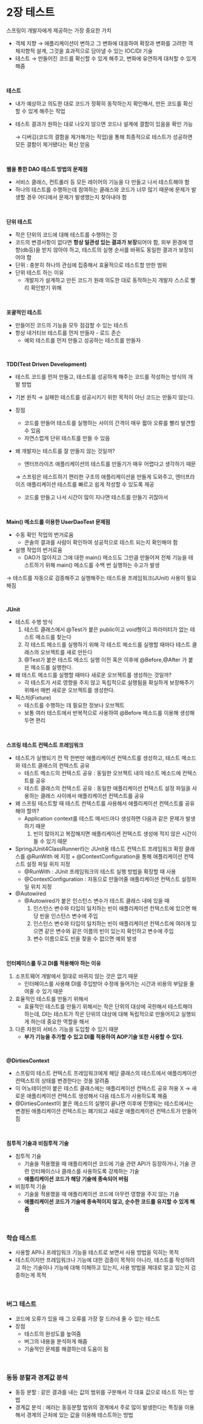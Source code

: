 # 2장 테스트

스프링이 개발자에게 제공하는 가장 중요한 가치

- 객체 지향 → 애플리케이션이 변하고 그 변화에 대응하여 확장과 변화를 고려한 객체지향적 설계, 그것을 효과적으로 담아낼 수 있는 IOC/DI 기술
- 테스트 → 만들어진 코드를 확신할 수 있게 해주고, 변화에 유연하게 대처할 수 있게 해줌
<Br>

**테스트**

- 내가 예상하고 의도한 대로 코드가 정확히 동작하는지 확인해서, 만든 코드를 확신할 수 있게 해주는 작업
- 테스트 결과가 원하는 대로 나오지 않으면 코드나 설계에 결함이 있음을 확인 가능

  → 디버깅(코드의 결함을 제거해가는 작업)을 통해 최종적으로 테스트가 성공하면 모든 결함이 제거됐다는 확신 얻음

<Br>

**웹을 통한 DAO 테스트 방법의 문제점**

- 서비스 클래스, 컨트롤러 등 모든 레이어의 기능을 다 만들고 나서 테스트해야 함
- 하나의 테스트를 수행하는데 참여하는 클래스와 코드가 너무 많기 때문에 문제가 발생할 경우 어디에서 문제가 발생했는지 찾아내야 함

<Br>

**단위 테스트**

- 작은 단위의 코드에 대해 테스트를 수행하는 것
- 코드의 변경사항이 없다면 **항상 일관성 있는 결과가 보장**되어야 함, 외부 환경에 영향(db등)을 받지 않아야 하고, 테스트의 실행 순서를 바꿔도 동일한 결과가 보장되어야 함
- 단위 : 충분히 하나의 관심에 집중해서 효율적으로 테스트할 만한 범위
- 단위 테스트 하는 이유
    - 개발자가 설계하고 만든 코드가 원래 의도한 대로 동작하는지 개발자 스스로 빨리 확인받기 위해

<Br>

**포괄적인 테스트**

- 만들어진 코드의 기능을 모두 점검할 수 있는 테스트
- 항상 네거티브 테스트를 먼저 만들자 - 로드 존슨
    - 예외 테스트를 먼저 만들고 성공하는 테스트를 만들자

<Br>


**TDD(Test Driven Development)**

- 테스트 코드를 먼저 만들고, 테스트를 성공하게 해주는 코드를 작성하는 방식의 개발 방법
- 기본 원칙 → 실패한 테스트를 성공시키기 위한 목적이 아닌 코드는 만들지 않는다.
- 장점
    - 코드를 만들어 테스트를 실행하는 사이의 간격이 매우 짧아 오류를 빨리 발견할 수 있음
    - 자연스럽게 단위 테스트를 만들 수 있음
- 왜 개발자는 테스트를 잘 만들지 않는 것일까?
    - 앤터프라이즈 애플리케이션의 테스트를 만들기가 매우 어렵다고 생각하기 때문

  → 스프링은 테스트하기 편리한 구조의 애플리케이션을 만들게 도와주고, 엔터프라이즈 애플리케이션 테스트를 빠르고 쉽게 작성할 수 있도록 제공

    - 코드를 만들고 나서 시간이 많이 지나면 테스트를 만들기 귀찮아서


<Br>

**Main() 메소드를 이용한 UserDaoTest 문제점**

- 수동 확인 작업의 번거로움
    - 콘솔의 결과를 사람이 확인하여 성공적으로 테스트 되는지 확인해야 함
- 실행 작업의 번거로움
    - DAO가 많아지고 그에 대한 main() 메소드도 그만큼 만들어져 전체 기능을 테스트하기 위해 main() 메소드를 수백 번 실행하는 수고가 발생

→ 테스트를 자동으로 검증해주고 실행해주는 테스트용 프레임워크(JUnit) 사용이 필요해짐

<Br>


**JUnit**

- 테스트 수행 방식
    1. 테스트 클래스에서 @Test가 붙은 public이고 void형이고 파라미터가 없는 테스트 메소드를 찾는다
    2. 각 테스트 메소드를 실행하기 위해 각 테스트 메소드를 실행할 때마다 테스트 클래스의 오브젝트를 새로 만든다
    3. @Test가 붙은 테스트 메소드 실행 이전 혹은 이후에 @Before,@After 가 붙은 메소드를 실행한다.
- 왜 테스트 메소드를 실행할 때마다 새로운 오브젝트를 생성하는 것일까?
    - 각 테스트가 서로 영향을 주지 않고 독립적으로 실행됨을 확실하게 보장해주기 위해서 매번 새로운 오브젝트를 생성한다.
- 픽스처(Fixture)
    - 테스트를 수행하는 데 필요한 정보나 오브젝트
    - 보통 여러 테스트에서 반복적으로 사용하여 @Before 메소드를 이용해 생성해두면 편리

<Br>


**스프링 테스트 컨텍스트 프레임워크**

- 테스트가 실행되기 전 딱 한번만 애플리케이션 컨텍스트를 생성하고, 테스트 메소드와 테스트 클래스의 컨텍스트 공유
    - 테스트 메소드의 컨텍스트 공유 : 동일한 오브젝트 내의 테스트 메소드에 컨텍스트를 공유
    - 테스트 클래스의 컨텍스트 공유 : 동일한 애플리케이션 컨텍스트 설정 파일을 사용하는 클래스 사이에서 애플리케이션 컨텍스트를 공유
- 왜 스프링 테스트할 때 테스트 컨텍스트를 사용해서 애플리케이션 컨텍스트를 공유해야 할까?
    - Application context를 테스트 메서드마다 생성하면 다음과 같은 문제가 발생하기 때문
        1. 빈이 많아지고 복잡해지면 애플리케이션 컨택스트 생성에 적지 않은 시간이 들 수 있기 때문
- SpringJUnit4ClassRunner라는 JUnit용 테스트 컨텍스트 프레임워크 확장 클래스를 @RunWith 에 지정 + @ContextConfiguration을 통해 애플리케이션 컨텍스트 설정 파일 위치 지정
    - @RunWith : JUnit 프레임워크의 테스트 실행 방법을 확장할 때 사용
    - @ContextConfiguration : 자동으로 만들어줄 애플리케이션 컨텍스트 설정파일 위치 지정
- @Autowired
    - @Autowired가 붙은 인스턴스 변수가 테스트 클래스 내에 있을 때
        1. 인스턴스 변수와 타입이 일치하는 빈이 애플리케이션 컨텍스트에 있으면 해당 빈을 인스턴스 변수에 주입
        2. 인스턴스 변수와 타입이 일치하는 빈이 애플리케이션 컨텍스트에  여러개 있으면 같은 변수와 같은 이름의 빈이 있는지 확인하고 변수에 주입
        3. 변수 이름으로도 빈을 찾을 수 없으면 예외 발생

<Br>


**인터페이스를 두고 DI를 적용해야 하는 이유**

1. 소프트웨어 개발에서 절대로 바뀌지 않는 것은 없기 때문
    - 인터페이스를 사용해 DI를 주입받아 수정에 들어가는 시간과 비용의 부담을 줄여줄 수 있기 때문
2. 효율적인 테스트를 만들기 위해서
    - 효율적인 테스트를 만들기 위해서는 작은 단위의 대상에 국한해서 테스트해야 하는데, DI는 테스트가 작은 단위의 대상에 대해 독립적으로 만들어지고 실행되게 하는데 중요한 역할을 해서
3. 다른 차원의 서비스 기능을 도입할 수 있기 때문
    - **부가 기능을 추가할 수 있고 DI를 적용하여 AOP기술 또한 사용할 수 있다.**

<Br>

**@DirtiesContext**

- 스프링의 테스트 컨텍스트 프레임워크에게 해당 클래스의 테스트에서 애플리케이션 컨텍스트의 상태를 변경한다는 것을 알려줌
- 이 어노테이션이 붙은 테스트 클래스에는 애플리케이션 컨텍스트 공유 허용 X → 새로운 애플리케이션 컨텍스트 생성해서 다음 테스트가 사용하도록 해줌
- @DirtiesContext이 붙은 메소드의 실행이 끝나면 이후에 진행되는 테스트에서는 변경된 애플리케이션 컨텍스트는 폐기되고 새로운 애플리케이션 컨텍스트가 만들어짐

<Br>


**침투적 기술과 비침투적 기술**

- 침투적 기술
    - 기술을 적용했을 때 애플리케이션 코드에 기술 관련 API가 등장하거나, 기술 관련 인터페이스나 클래스를 사용하도록 강제하는 기술
    - **애플리케이션 코드가 해당 기술에 종속되어 버림**
- 비침투적 기술
    - 기술을 적용했을 때 애플리케이션 코드에 아무런 영향을 주지 않는 기술
    - **애플리케이션 코드가 기술에 종속적이지 않고, 순수한 코드를 유지할 수 있게 해줌**

<Br>


### 학습 테스트

- 사용할 API나 프레임워크 기능을 테스트로 보면서 사용 방법을 익히는 목적
- 테스트이지만 프레임워크나 기능에 대한 검증이 목적이 아니라, 테스트를 작성하려고 하는 기술이나 기능에 대해 이해하고 있는지, 사용 방법을 제대로 알고 있는지 검증하는게 목적

<Br>

### 버그 테스트

- 코드에 오류가 있을 때 그 오류를 가장 잘 드러내 줄 수 있는 테스트
- 장점
    - 테스트의 완성도를 높여줌
    - 버그의 내용을 분석하게 해줌
    - 기술적인 문제를 해결하는데 도움이 됨

<Br>


### 동등 분할과 경계값 분석

- 동등 분할 : 같은 결과를 내는 값의 범위를 구분해서 각 대표 값으로 테스트 하는 방법
- 경계값 분석 : 에러는 동등분할 범위의 경계에서 주로 많이 발생한다는 특징을 이용해서 경계의 근처에 있는 값을 이용해 테스트하는 방법